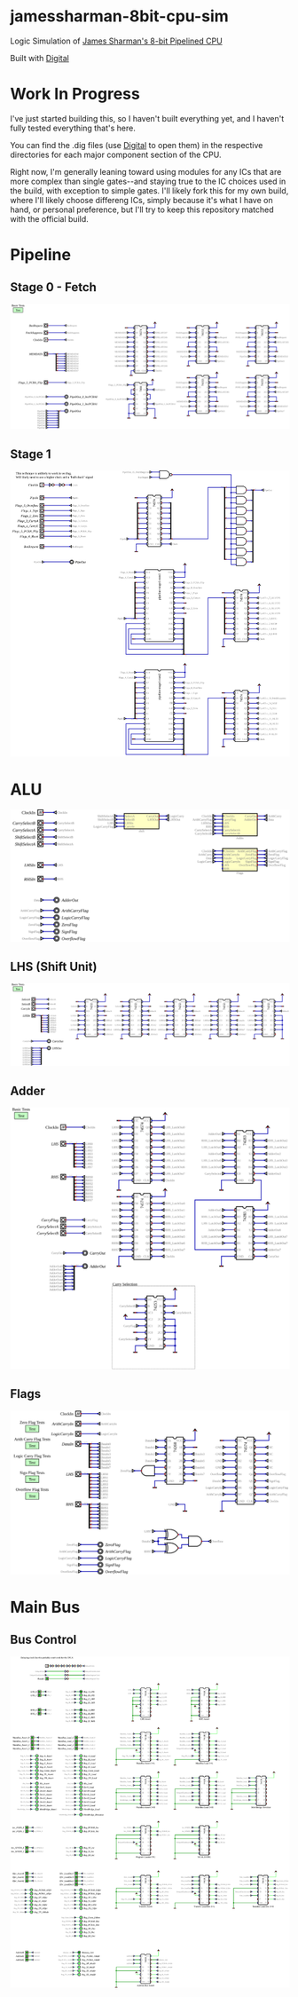 # jamessharman-8bit-cpu-sim
Logic Simulation of [James Sharman's 8-bit Pipelined CPU](https://www.youtube.com/watch?v=3iHag4k4yEg&amp;list=PLFhc0MFC8MiCDOh3cGFji3qQfXziB9yOw)

Built with [Digital](https://github.com/hneemann/Digital)

# Work In Progress

I've just started building this, so I haven't built everything yet, and I haven't fully tested everything that's here.

You can find the .dig files (use [Digital](https://github.com/hneemann/Digital) to open them) in the respective directories for each major component section of the CPU.

Right now, I'm generally leaning toward using modules for any ICs that are more complex than single gates--and staying true to the IC choices used in the build, with exception to simple gates.  I'll likely fork this for my own build, where I'll likely choose differeng ICs, simply because it's what I have on hand, or personal preference, but I'll try to keep this repository matched with the official build.

# Pipeline

## Stage 0 - Fetch
![Stage 0](https://raw.githubusercontent.com/jamon/jamessharman-8bit-cpu-sim/main/pipeline/pipeline-stage0.svg)

## Stage 1
![Stage 1](https://raw.githubusercontent.com/jamon/jamessharman-8bit-cpu-sim/main/pipeline/pipeline-stage1.svg)


# ALU
![ALU](https://raw.githubusercontent.com/jamon/jamessharman-8bit-cpu-sim/main/alu/alu.svg)

## LHS (Shift Unit)
![Shift](https://raw.githubusercontent.com/jamon/jamessharman-8bit-cpu-sim/main/alu/shift.svg)

## Adder
![Adder](https://raw.githubusercontent.com/jamon/jamessharman-8bit-cpu-sim/main/alu/adder.svg)

## Flags
![Flags](https://raw.githubusercontent.com/jamon/jamessharman-8bit-cpu-sim/main/alu/flags.svg)

# Main Bus

## Bus Control
![Bus Control](https://raw.githubusercontent.com/jamon/jamessharman-8bit-cpu-sim/main/mainbus/buscontrol.svg)

